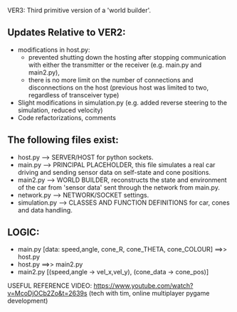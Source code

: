 VER3: Third primitive version of a 'world builder'.
## Updates Relative to VER2:
- modifications in host.py:
    - prevented shutting down the hosting after stopping communication with either the transmitter or the receiver (e.g. main.py and main2.py),
    - there is no more limit on the number of connections and disconnections on the host (previous host was limited to two, regardless of transceiver type)
- Slight modifications in simulation.py (e.g. added reverse steering to the simulation, reduced velocity)
- Code refactorizations, comments


## The following files exist:
- host.py --> SERVER/HOST for python sockets.
- main.py --> PRINCIPAL PLACEHOLDER, this file simulates a real car driving and sending sensor data on self-state and cone positions.
- main2.py --> WORLD BUILDER, reconstructs the state and environment of the car from 'sensor data' sent through the network from main.py.
- network.py --> NETWORK/SOCKET settings.
- simulation.py --> CLASSES AND FUNCTION DEFINITIONS for car, cones and data handling.


## LOGIC:
- main.py [data: speed,angle, cone_R, cone_THETA, cone_COLOUR] ==>> host.py
- host.py ==>> main2.py
- main2.py [(speed,angle -> vel_x,vel_y), (cone_data -> cone_pos)]


USEFUL REFERENCE VIDEO: https://www.youtube.com/watch?v=McoDjOCb2Zo&t=2639s   (tech with tim, online multiplayer pygame development)

